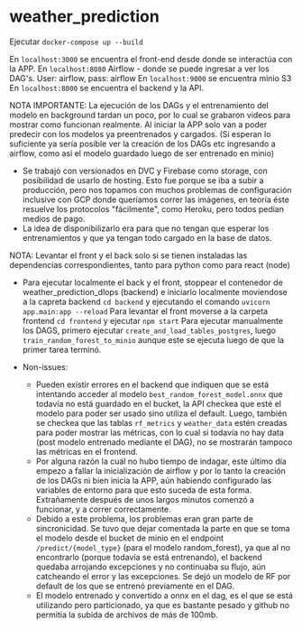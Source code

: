 # weather_prediction
Ejecutar `docker-compose up --build` 

En `localhost:3000` se encuentra el front-end desde donde se interactúa con la APP.
En `localhost:8080` Airflow - donde se puede ingresar a ver los DAG's. User: airflow, pass: airflow 
En `localhost:9000` se encuentra minio S3
En `localhost:8000` se encuentra el backend y la API. 

NOTA IMPORTANTE: La ejecución de los DAGs y el entrenamiento del modelo en background tardan un poco, por lo cual se grabaron videos para mostrar como funcionan realmente. Al iniciar la APP solo van a poder predecir con los modelos ya preentrenados y cargados. (Si esperan lo suficiente ya sería posible ver la creación de los DAGs etc ingresando a airflow, como así el modelo guardado luego de ser entrenado en minio)

- Se trabajó con versionados en DVC y Firebase como storage, con posibilidad de usarlo de hosting. Esto fue porque se iba a subir a producción, pero nos topamos con muchos problemas de configuración inclusive con GCP donde queríamos correr las imágenes, en teoría éste resuelve los protocolos "fácilmente", como Heroku, pero todos pedían medios de pago. 
- La idea de disponibilizarlo era para que no tengan que esperar los entrenamientos y que ya tengan todo cargado en la base de datos.

NOTA: Levantar el front y el back solo si se tienen instaladas las dependencias correspondientes, tanto para python como para react (node)

- Para ejecutar localmente el back y el front, stoppear el contenedor de weather_prediction_dlops (backend) e iniciarlo localmente moviendose a la capreta backend `cd backend` y ejecutando el comando `uvicorn  app.main:app --reload` 
Para levantar el front moverse a la carpeta frontend `cd frontend` y ejecutar `npm start`
Para ejecutar manualmente los DAGS, primero ejecutar `create_and_load_tables_postgres`, luego `train_random_forest_to_minio` aunque este se ejecuta luego de que la primer tarea terminó. 

- Non-issues: 
    - Pueden existir errores en el backend que indiquen que se está intentando acceder al modelo `best_random_forest_model.onnx` que todavía no está guardado en el bucket, la API checkea que esté el modelo para poder ser usado sino utiliza el default. Luego, también se checkea que las tablas `rf_metrics` y `weather_data` estén creadas para poder mostrar las métricas, con lo cual si todavía no hay data (post modelo entrenado mediante el DAG), no se mostrarán tampoco las métricas en el frontend. 
    - Por alguna razón la cuál no hubo tiempo de indagar, este último día empezo a fallar la inicialización de airflow y por lo tanto la creación de los DAGs ni bien inicia la APP, aún habiendo configurado las variables de entorno para que esto suceda de esta forma. Extrañamente después de unos largos minutos comenzó a funcionar, y a correr correctamente. 
    - Debido a este problema, los problemas eran gran parte de sincronicidad. Se tuvo que dejar comentada la parte en que se toma el modelo desde el bucket de minio en el endpoint `/predict/{model_type}` (para el modelo random_forest), ya que al no encontrarlo (porque todavía se está entrenando), el backend quedaba arrojando excepciones y no continuaba su flujo, aún catcheando el error y las excepciones. Se dejó un modelo de RF por default de los que se entrenó previamente en el DAG. 
    - El modelo entrenado y convertido a onnx en el dag, es el que se está utilizando pero particionado, ya que es bastante pesado y github no permitía la subida de archivos de más de 100mb. 